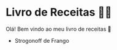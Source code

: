 # Livro de Receitas :man_cook:



Olá! Bem vindo ao meu livro de receitas :clap:

- Strogonoff de Frango
